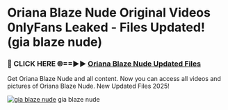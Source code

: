 # Oriana Blaze Nude Original Videos 0nlyFans Leaked - Files Updated! (gia blaze nude)

<h3>🔴 CLICK HERE 🌐==►► <a href="https://tinyurl.com/2p9ay9w9" rel="nofollow">Oriana Blaze Nude Updated Files</a></h3>

Get Oriana Blaze Nude and all content. Now you can access all videos and pictures of Oriana Blaze Nude. New Updated Files 2025!

[![gia blaze nude](https://i.imgur.com/KQgVmj3.gif)](https://tinyurl.com/2p9ay9w9)
gia blaze nude
